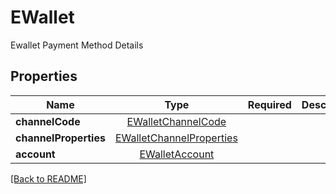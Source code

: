 # EWallet

Ewallet Payment Method Details

## Properties

| Name | Type | Required | Description | Examples |
|------------|:-------------:|:-------------:|-------------|:-------------:|
| **channelCode** | [EWalletChannelCode](EWalletChannelCode.md) |  |  | | |
**channelProperties** | [EWalletChannelProperties](EWalletChannelProperties.md) |  |  | | |
**account** | [EWalletAccount](EWalletAccount.md) |  |  | | |



[[Back to README]](../../README.md)